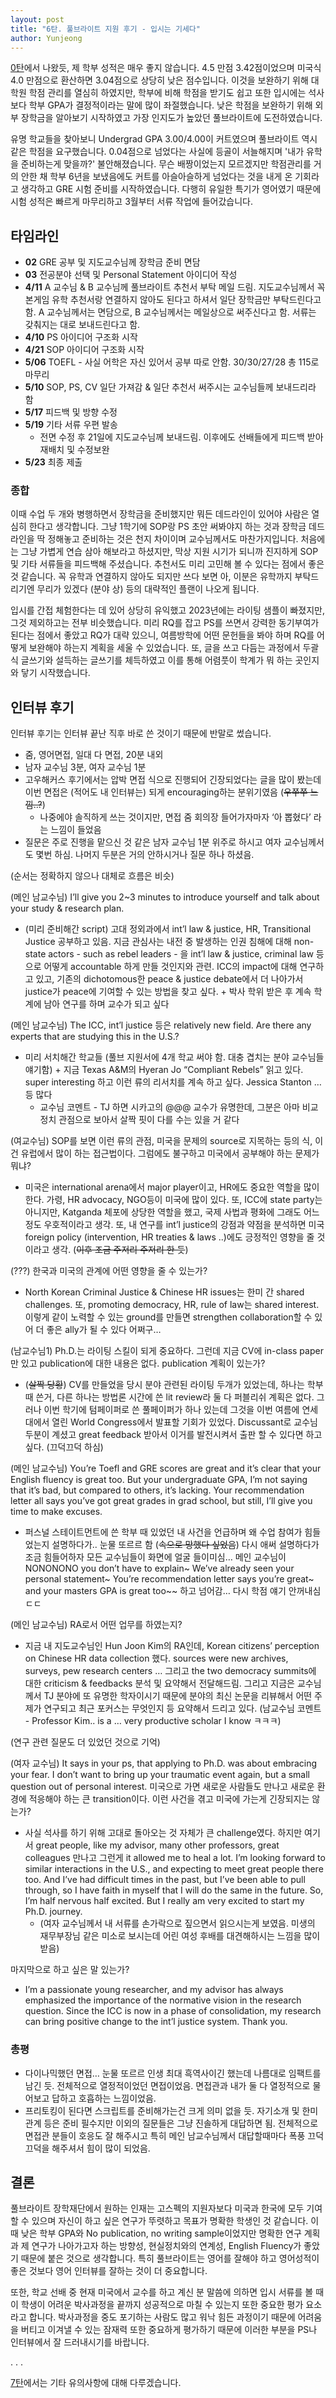 ```yaml
---
layout: post
title: "6탄. 풀브라이트 지원 후기 - 입시는 기세다"
author: Yunjeong
---
```


[0탄](https://yunjeongl920.github.io/2024-01-19/lorem-ipsum-post)에서 나왔듯, 제 학부 성적은 매우 좋지 않습니다. 4.5 만점 3.42점이었으며 미국식 4.0 만점으로 환산하면 3.04점으로 상당히 낮은 점수입니다. 이것을 보완하기 위해 대학원 학점 관리를 열심히 하였지만, 학부에 비해 학점을 받기도 쉽고 또한 입시에는 석사보다 학부 GPA가 결정적이라는 말에 많이 좌절했습니다. 낮은 학점을 보완하기 위해 외부 장학금을 알아보기 시작하였고 가장 인지도가 높았던 풀브라이트에 도전하였습니다. 

유명 학교들을 찾아보니 Undergrad GPA 3.00/4.00이 커트였으며 풀브라이트 역시 같은 학점을 요구했습니다. 0.04점으로 넘었다는 사실에 등골이 서늘해지며 '내가 유학을 준비하는게 맞을까?' 불안해졌습니다. 무슨 배짱이었는지 모르겠지만 학점관리를 거의 안한 채 학부 6년을 보냈음에도 커트를 아슬아슬하게 넘었다는 것을 내게 온 기회라고 생각하고 GRE 시험 준비를 시작하였습니다. 다행히 유일한 특기가 영어였기 때문에 시험 성적은 빠르게 마무리하고 3월부터 서류 작업에 들어갔습니다. 

## 타임라인 

- **02** GRE 공부 및 지도교수님께 장학금 준비 면담 
- **03** 전공분야 선택 및 Personal Statement 아이디어 작성 
- **4/11** A 교수님 & B 교수님께 풀브라이트 추천서 부탁 메일 드림. 지도교수님께서 꼭 본게임 유학 추천서랑 연결하지 않아도 된다고 하셔서 일단 장학금만 부탁드린다고 함. A 교수님께서는 면담으로, B 교수님께서는 메일상으로 써주신다고 함. 서류는 갖춰지는 대로 보내드린다고 함.
- **4/10** PS 아이디어 구조화 시작
- **4/21** SOP 아이디어 구조화 시작
- **5/06** TOEFL - 사실 어학은 자신 있어서 공부 따로 안함. 30/30/27/28 총 115로 마무리
- **5/10** SOP, PS, CV 일단 가져감 & 일단 추천서 써주시는 교수님들께 보내드리라 함
- **5/17** 피드백 및 방향 수정
- **5/19** 기타 서류 우편 발송
  - 전면 수정 후 21일에 지도교수님께 보내드림. 이후에도 선배들에게 피드백 받아 재배치 및 수정보완
- **5/23** 최종 제출

### 종합

이때 수업 두 개와 병행하면서 장학금을 준비했지만 뭐든 데드라인이 있어야 사람은 열심히 한다고 생각합니다. 그냥 1학기에 SOP랑 PS 초안 써봐야지 하는 것과 장학금 데드라인을 딱 정해놓고 준비하는 것은 천지 차이이며 교수님께서도 마찬가지입니다. 처음에는 그냥 가볍게 연습 삼아 해보라고 하셨지만, 막상 지원 시기가 되니까 진지하게 SOP 및 기타 서류들을 피드백해 주셨습니다. 추천서도 미리 고민해 볼 수 있다는 점에서 좋은 것 같습니다. 꼭 유학과 연결하지 않아도 되지만 쓰다 보면 아, 이분은 유학까지 부탁드리기엔 무리가 있겠다 (분야 상) 등의 대략적인 플랜이 나오게 됩니다. 

입시를 간접 체험한다는 데 있어 상당히 유익했고 2023년에는 라이팅 샘플이 빠졌지만, 그것 제외하고는 전부 비슷했습니다. 미리 RQ를 잡고 PS를 쓰면서 강력한 동기부여가 된다는 점에서 좋았고 RQ가 대략 있으니, 여름방학에 어떤 문헌들을 봐야 하며 RQ를 어떻게 보완해야 하는지 계획을 세울 수 있었습니다. 또, 글을 쓰고 다듬는 과정에서 두괄식 글쓰기와 설득하는 글쓰기를 체득하였고 이를 통해 어렴풋이 학계가 뭐 하는 곳인지 와 닿기 시작했습니다. 

## 인터뷰 후기 

인터뷰 후기는 인터뷰 끝난 직후 바로 쓴 것이기 때문에 반말로 썼습니다. 

- 줌, 영어면접, 일대 다 면접, 20분 내외 
- 남자 교수님 3분, 여자 교수님 1분
- 고우해커스 후기에서는 압박 면접 식으로 진행되어 긴장되었다는 글을 많이 봤는데 이번 면접은 (적어도 내 인터뷰는) 되게 encouraging하는 분위기였음 (~~우쭈쭈 느낌..?~~)
  - 나중에야 솔직하게 쓰는 것이지만, 면접 줌 회의장 들어가자마자 ‘아 뽑혔다’ 라는 느낌이 들었음
- 질문은 주로 진행을 맡으신 것 같은 남자 교수님 1분 위주로 하시고 여자 교수님께서도 몇번 하심. 나머지 두분은 거의 안하시거나 질문 하나 하셨음. 

(순서는 정확하지 않으나 대체로 흐름은 비슷)

(메인 남교수님) I’ll give you 2~3 minutes to introduce yourself and talk about your study & research plan. 

- (미리 준비해간 script) 고대 정외과에서 int’l law & justice, HR, Transitional Justice 공부하고 있음. 지금 관심사는 내전 중 발생하는 인권 침해에 대해 non-state actors - such as rebel leaders - 을 int’l law & justice, criminal law 등으로 어떻게 accountable 하게 만들 것인지와 관련. ICC의 impact에 대해 연구하고 있고, 기존의 dichotomous한 peace & justice debate에서 더 나아가서 justice가 peace에 기여할 수 있는 방법을 찾고 싶다. + 박사 학위 받은 후 계속 학계에 남아 연구를 하며 교수가 되고 싶다

(메인 남교수님) The ICC, int’l justice 등은 relatively new field. Are there any experts that are studying this in the U.S.? 

- 미리 서치해간 학교들 (풀브 지원서에 4개 학교 써야 함. 대충 겹치는 분야 교수님들 얘기함) + 지금 Texas A&M의 Hyeran Jo “Compliant Rebels” 읽고 있다. super interesting 하고 이런 류의 리서치를 계속 하고 싶다. Jessica Stanton … 등 많다
    - 교수님 코멘트 - TJ 하면 시카고의 @@@ 교수가 유명한데, 그분은 아마 비교정치 관점으로 보아서 살짝 핏이 다를 수는 있을 거 같다

(여교수님) SOP를 보면 이런 류의 관점, 미국을 문제의 source로 지목하는 등의 식, 이건 유럽에서 많이 하는 접근법이다. 그럼에도 불구하고 미국에서 공부해야 하는 문제가 뭐냐? 

- 미국은 international arena에서 major player이고, HR에도 중요한 역할을 많이 한다. 가령, HR advocacy, NGO등이 미국에 많이 있다. 또, ICC에 state party는 아니지만, Katganda 체포에 상당한 역할을 했고, 국제 사법과 평화에 그래도 어느정도 우호적이라고 생각. 또, 내 연구를 int’l justice의 강점과 약점을 분석하면 미국 foreign policy (intervention, HR treaties & laws ..)에도 긍정적인 영향을 줄 것이라고 생각. (~~이후 조금 주저리 주저리 한 듯~~)

(???) 한국과 미국의 관계에 어떤 영향을 줄 수 있는가? 

- North Korean Criminal Justice & Chinese HR issues는 한미 간 shared challenges. 또, promoting democracy, HR, rule of law는 shared interest. 이렇게 같이 노력할 수 있는 ground를 만들면 strengthen collaboration할 수 있어 더 좋은 ally가 될 수 있다 어쩌구…

(남교수님1) Ph.D.는 라이팅 스킬이 되게 중요하다. 그런데 지금 CV에 in-class paper만 있고 publication에 대한 내용은 없다. publication 계획이 있는가?

- (~~살짝 당황~~) CV를 만들었을 당시 분야 관련된 라이팅 두개가 있었는데, 하나는 학부 때 쓴거, 다른 하나는 방법론 시간에 쓴 lit review라 둘 다 퍼블리쉬 계획은 없다. 그러나 이번 학기에 텀페이퍼로 쓴 풀페이퍼가 하나 있는데 그것을 이번 여름에 연세대에서 열린 World Congress에서 발표할 기회가 있었다. Discussant로 교수님 두분이 계셨고 great feedback 받아서 이거를 발전시켜서 출판 할 수 있다면 하고 싶다. (끄덕끄덕 하심)

(메인 남교수님) You’re Toefl and GRE scores are great and it’s clear that your English fluency is great too. But your undergraduate GPA, I’m not saying that it’s bad, but compared to others, it’s lacking. Your recommendation letter all says you’ve got great grades in grad school, but still, I’ll give you time to make excuses. 

- 퍼스널 스테이트먼트에 쓴 학부 때 있었던 내 사건을 언급하며 왜 수업 참여가 힘들었는지 설명하다가.. 눈물 또르르 함 (~~속으로 망했다 싶었음~~) 다시 애써 설명하다가 조금 힘들어하자 모든 교수님들이 화면에 얼굴 들이미심… 메인 교수님이 NONONONO you don’t have to explain~ We’ve already seen your personal statement~ You’re recommendation letter says you’re great~ and your masters GPA is great too~~ 하고 넘어감… 다시 학점 얘기 안꺼내심 ㄷㄷ

(메인 남교수님) RA로서 어떤 업무를 하였는지?

- 지금 내 지도교수님인 Hun Joon Kim의 RA인데, Korean citizens’ perception on Chinese HR data collection 했다. sources were new archives, surveys, pew research centers … 그리고 the two democracy summits에 대한 criticism & feedbacks 분석 및 요약해서 전달해드림. 그리고 지금은 교수님께서 TJ 분야에 또 유명한 학자이시기 때문에 분야의 최신 논문을 리뷰해서 어떤 주제가 연구되고 최근 포커스는 무엇인지 등 요약해서 드리고 있다. (남교수님 코멘트 - Professor Kim.. is a … very productive scholar I know ㅋㅋㅋ)

(연구 관련 질문도 더 있었던 것으로 기억)

(여자 교수님) It says in your ps, that applying to Ph.D. was about embracing your fear. I don’t want to bring up your traumatic event again, but a small question out of personal interest. 미국으로 가면 새로운 사람들도 만나고 새로운 환경에 적응해야 하는 큰 transition이다. 이런 사건을 겪고 미국에 가는게 긴장되지는 않는가? 

- 사실 석사를 하기 위해 고대로 돌아오는 것 자체가 큰 challenge였다. 하지만 여기서 great people, like my advisor, many other professors, great colleagues 만나고 그런게 it allowed me to heal a lot. I’m looking forward to similar interactions in the U.S., and expecting to meet great people there too. And I’ve had difficult times in the past, but I’ve been able to pull through, so I have faith in myself that I will do the same in the future. So, I’m half nervous half excited. But I really am very excited to start my Ph.D. journey.
    - (여자 교수님께서 내 서류를 손가락으로 짚으면서 읽으시는게 보였음. 미생의 재무부장님 같은 미소로 보시는데 어린 여성 후배를 대견해하시는 느낌을 많이 받음)

마지막으로 하고 싶은 말 있는가?

- I’m a passionate young researcher, and my advisor has always emphasized the importance of the normative vision in the research question. Since the ICC is now in a phase of consolidation, my research can bring positive change to the int’l justice system. Thank you.

### 총평

- 다이나믹했던 면접… 눈물 또르르 인생 최대 흑역사이긴 했는데 나름대로 임팩트를 남긴 듯. 전체적으로 열정적이었던 면접이었음. 면접관과 내가 둘 다 열정적으로 물어보고 답하고 호흡하는 느낌이었음.
- 프리토킹이 된다면 스크립트를 준비해가는건 크게 의미 없을 듯. 자기소개 및 한미관계 등은 준비 필수지만 이외의 질문들은 그냥 진솔하게 대답하면 됨. 전체적으로 면접관 분들이 호응도 잘 해주시고 특히 메인 남교수님께서 대답할때마다 폭풍 끄덕끄덕을 해주셔서 힘이 많이 되었음.

## 결론

풀브라이트 장학재단에서 원하는 인재는 고스펙의 지원자보다 미국과 한국에 모두 기여할 수 있으며 자신이 하고 싶은 연구가 뚜렷하고 목표가 명확한 학생인 것 같습니다. 이때 낮은 학부 GPA와 No publication, no writing sample이었지만 명확한 연구 계획과 제 연구가 나아가고자 하는 방향성, 현실정치와의 연계성, English Fluency가 좋았기 때문에 붙은 것으로 생각합니다. 특히 풀브라이트는 영어를 잘해야 하고 영어성적이 좋은 것보다 영어 인터뷰를 잘하는 것이 더 중요합니다.

또한, 학교 선배 중 현재 미국에서 교수를 하고 계신 분 말씀에 의하면 입시 서류를 볼 때 이 학생이 어려운 박사과정을 끝까지 성공적으로 마칠 수 있는지 또한 중요한 평가 요소라고 합니다. 박사과정을 중도 포기하는 사람도 많고 워낙 힘든 과정이기 때문에 어려움을 버티고 이겨낼 수 있는 잠재력 또한 중요하게 평가하기 때문에 이러한 부분을 PS나 인터뷰에서 잘 드러내시기를 바랍니다. 


.
.
.

[7탄](https://yunjeongl920.github.io/2024-02-05/7Others)에서는 기타 유의사항에 대해 다루겠습니다. 



